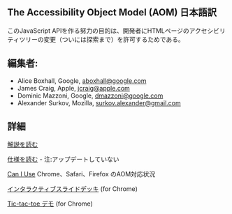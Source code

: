 ## The Accessibility Object Model (AOM) 日本語訳

このJavaScript APIを作る努力の目的は、開発者にHTMLページのアクセシビリティツリーの変更（ついには探索まで）を許可するためである。

## 編集者:

* Alice Boxhall, Google, aboxhall@google.com
* James Craig, Apple, jcraig@apple.com
* Dominic Mazzoni, Google, dmazzoni@google.com
* Alexander Surkov, Mozilla, surkov.alexander@gmail.com

## 詳細

[解説を読む](./explainer.md)

[仕様を読む](http://masup9.github.io/aom/spec/) - 注:アップデートしていない

[Can I Use](./caniuse.md) Chrome、Safari、Firefox のAOM対応状況

[インタラクティブスライドデッキ](http://wicg.github.io/aom/demos/) (for Chrome)

[Tic-tac-toe デモ](http://wicg.github.io/aom/demos/tictactoe.html) (for Chrome)
